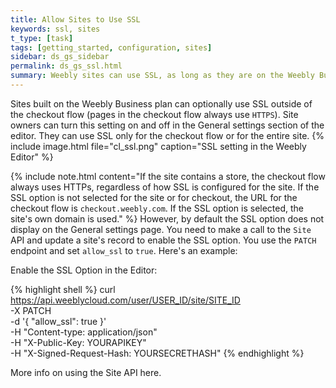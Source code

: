 ```yaml
---
title: Allow Sites to Use SSL
keywords: ssl, sites
t_type: [task]
tags: [getting_started, configuration, sites]
sidebar: ds_gs_sidebar
permalink: ds_gs_ssl.html
summary: Weebly sites can use SSL, as long as they are on the Weebly Business plan. However, you'll need to use the Weebly Cloud API to enable the SSL option to display in the Site's settings so that the site owner can enable it.
---
```

Sites built on the Weebly Business plan can optionally use SSL outside of the checkout flow (pages in the checkout flow always use `HTTPS`). Site owners can turn this setting on and off in the General settings section of the editor. They can use SSL only for the checkout flow or for the entire site.
{% include image.html file="cl_ssl.png" caption="SSL setting in the Weebly Editor" %}

{% include note.html content="If the site contains a store, the checkout flow always uses HTTPs, regardless of how SSL is configured for the site. If the SSL option is not selected for the site or for checkout, the URL for the checkout flow is `checkout.weebly.com`. If the SSL option is selected, the site's own domain is used." %}
However, by default the SSL option does not display on the General settings page. You need to make a call to the `Site` API <!--todo: add API link-->and update a site's record to enable the SSL option. You use the `PATCH` endpoint and set `allow_ssl` to `true`.
​Here's an example:
<p class="codeTitle">Enable the SSL Option in the Editor:</p>

{% highlight shell %}
curl https://api.weeblycloud.com/user/USER_ID/site/SITE_ID \
-X PATCH \
-d '{
"allow_ssl": true
}' \
-H "Content-type: application/json" \
-H "X-Public-Key: YOURAPIKEY" \
-H "X-Signed-Request-Hash: YOURSECRETHASH"
{% endhighlight %}

More info on using the Site API here.<!--todo: insert API link-->
